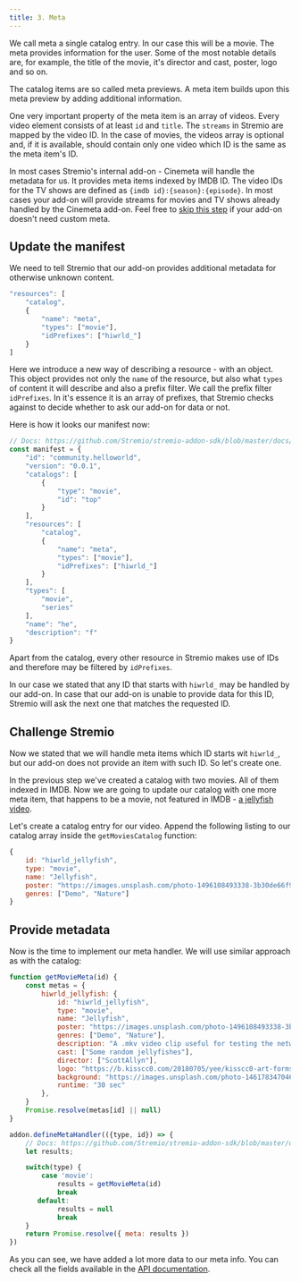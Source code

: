 ```yaml
---
title: 3. Meta
---
```


We call meta a single catalog entry. In our case this will be a movie. The meta provides information for the user. Some of the most notable details are, for example, the title of the movie, it's director and cast, poster, logo and so on.

The catalog items are so called meta previews. A meta item builds upon this meta preview by adding additional information.

One very important property of the meta item is an array of videos. Every video element consists of at least `id` and `title`. The `streams` in Stremio are mapped by the video ID. In the case of movies, the videos array is optional and, if it is available, should contain only one video which ID is the same as the meta item's ID.

In most cases Stremio's internal add-on - Cinemeta will handle the metadata for us. It provides meta items indexed by IMDB ID. The video IDs for the TV shows are defined as `{imdb id}:{season}:{episode}`. In most cases your add-on will provide streams for movies and TV shows already handled by the Cinemeta add-on. Feel free to [skip this step](/stremio-addon-guide/sdk-guide/step4) if your add-on doesn't need custom meta.

## Update the manifest

We need to tell Stremio that our add-on provides additional metadata for otherwise unknown content.

```js
"resources": [
    "catalog",
    {
        "name": "meta",
        "types": ["movie"],
        "idPrefixes": ["hiwrld_"]
    }
]
```

Here we introduce a new way of describing a resource - with an object. This object provides not only the `name` of the resource, but also what `types` of content it will describe and also a prefix filter. We call the prefix filter `idPrefixes`. In it's essence it is an array of prefixes, that Stremio checks against to decide whether to ask our add-on for data or not.

Here is how it looks our manifest now:

```js
// Docs: https://github.com/Stremio/stremio-addon-sdk/blob/master/docs/api/responses/manifest.md
const manifest = {
    "id": "community.helloworld",
    "version": "0.0.1",
    "catalogs": [
        {
            "type": "movie",
            "id": "top"
        }
    ],
    "resources": [
        "catalog",
        {
            "name": "meta",
            "types": ["movie"],
            "idPrefixes": ["hiwrld_"]
        }
    ],
    "types": [
        "movie",
        "series"
    ],
    "name": "he",
    "description": "f"
}
```

Apart from the catalog, every other resource in Stremio makes use of IDs and therefore may be filtered by `idPrefixes`.

In our case we stated that any ID that starts with `hiwrld_` may be handled by our add-on. In case that our add-on is unable to provide data for this ID, Stremio will ask the next one that matches the requested ID.

## Challenge Stremio

Now we stated that we will handle meta items which ID starts wit `hiwrld_`, but our add-on does not provide an item with such ID. So let's create one.

In the previous step we've created a catalog with two movies. All of them indexed in IMDB. Now we are going to update our catalog with one more meta item, that happens to be a movie, not featured in IMDB - [a jellyfish video](http://jell.yfish.us/).

Let's create a catalog entry for our video. Append the following listing to our catalog array inside the `getMoviesCatalog` function:

```js
{
    id: "hiwrld_jellyfish",
    type: "movie",
    name: "Jellyfish",
    poster: "https://images.unsplash.com/photo-1496108493338-3b30de66f9be",
    genres: ["Demo", "Nature"]
}
```

## Provide metadata

Now is the time to implement our meta handler. We will use similar approach as with the catalog:

```js
function getMovieMeta(id) {
    const metas = {
        hiwrld_jellyfish: {
            id: "hiwrld_jellyfish",
            type: "movie",
            name: "Jellyfish",
            poster: "https://images.unsplash.com/photo-1496108493338-3b30de66f9be",
            genres: ["Demo", "Nature"],
            description: "A .mkv video clip useful for testing the network streaming and playback performance of media streamers & HTPCs.",
            cast: ["Some random jellyfishes"],
            director: ["ScottAllyn"],
            logo: "https://b.kisscc0.com/20180705/yee/kisscc0-art-forms-in-nature-jellyfish-recapitulation-theor-jellyfish-5b3dcabcb00692.802484341530776252721.png",
            background: "https://images.unsplash.com/photo-1461783470466-185038239ee3",
            runtime: "30 sec"
        },
    }
    Promise.resolve(metas[id] || null)
}

addon.defineMetaHandler(({type, id}) => {
    // Docs: https://github.com/Stremio/stremio-addon-sdk/blob/master/docs/api/requests/defineMetaHandler.md
    let results;

    switch(type) {
        case 'movie':
            results = getMovieMeta(id)
            break
       default:
            results = null
            break
    }
    return Promise.resolve({ meta: results })
})
```

As you can see, we have added a lot more data to our meta info. You can check all the fields available in the [API documentation](https://github.com/Stremio/stremio-addon-sdk/blob/master/docs/api/responses/meta.md).

